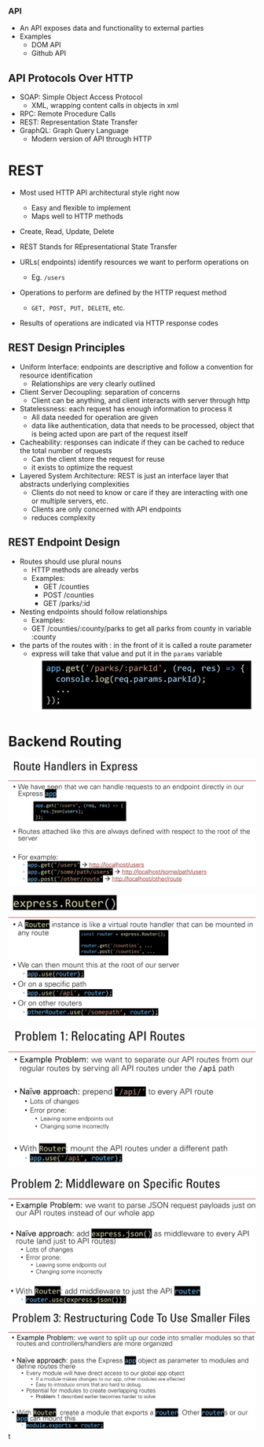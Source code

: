 ### API
- An API exposes data and functionality to external parties
- Examples
	- DOM API
	- Github API

## API Protocols Over HTTP
- SOAP: Simple Object Access Protocol
	- XML, wrapping content calls in objects in xml
- RPC: Remote Procedure Calls
- REST: Representation State Transfer
- GraphQL: Graph Query Language
	- Modern version of API through HTTP

# REST
- Most used HTTP API architectural style right now
	- Easy and flexible to implement
	- Maps well to HTTP methods
- Create, Read, Update, Delete

- REST Stands for REpresentational State Transfer
- URLs( endpoints) identify resources we want to perform operations on
	- Eg. `/users`
- Operations to perform are defined by the HTTP request method
	- `GET, POST, PUT, DELETE`, etc.
- Results of operations are indicated via HTTP response codes

## REST Design Principles
- Uniform Interface: endpoints are descriptive and follow a convention for resource identification
	- Relationships are very clearly outlined
- Client Server Decoupling: separation of concerns
	- Client can be anything, and client interacts with server through http
- Statelessness: each request has enough information to process it
	- All data needed for operation are given
	- data like authentication, data that needs to be processed, object that is being acted upon are part of the request itself
- Cacheability: responses can indicate if they can be cached to reduce the total number of requests
	- Can the client store the request for reuse
	- it exists to optimize the request
- Layered System Architecture: REST is just an interface layer that abstracts underlying complexities
	- Clients do not need to know or care if they are interacting with one or multiple servers, etc.
	- Clients are only concerned with API endpoints
	- reduces complexity

## REST Endpoint Design
- Routes should use plural nouns
	- HTTP methods are already verbs
	- Examples:
		- GET /counties
		- POST /counties
		- GET /parks/:id
- Nesting endpoints should follow relationships
	- Examples:
	- GET /counties/:county/parks to get all parks from county in variable :county
- the parts of the routes with : in the front of it is called a route parameter
	- express will take that value and put it in the `params` variable
![img](<images/Pasted image 20250225225820.png>)

# Backend Routing

![img](<images/Pasted image 20250225230128.png>)

![img](<images/Pasted image 20250225230318.png>)

![img](<images/Pasted image 20250225230419.png>)

![img](<images/Pasted image 20250225230516.png>)

![img](<images/Pasted image 20250225230714.png>)t
